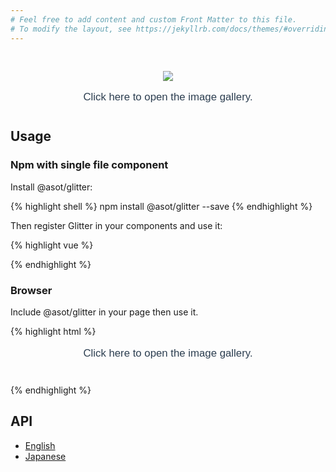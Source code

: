 ```yaml
---
# Feel free to add content and custom Front Matter to this file.
# To modify the layout, see https://jekyllrb.com/docs/themes/#overriding-theme-defaults
---
```


<script src="https://unpkg.com/vue"></script>
<script src="https://unpkg.com/@asot/glitter/dist/Glitter.umd.min.js"></script>

<link rel="stylesheet" href="https://unpkg.com/@asot/glitter/dist//Glitter.css">

<div id="app">
  <glitter v-bind:images="[
    { src: '/Glitter/assets/images/coffee3.jpg',
      caption: 'Taken by Emre Gencer(@reo).' },
    { src: '/Glitter/assets/images/coffee2.jpeg',
      caption: 'Taken by Danielle MacInnes(@dismacinnes).' },
    { src: '/Glitter/assets/images/coffee1.jpeg',
      caption: 'Taken by Jakub Dziubak(@jckbck).' }
  ]">
    <div>
      <img class="top"
           src="/Glitter/assets/images/coffee1.jpeg"
      />
      <p>Click here to open the image gallery.</p>
    </div>
  </glitter>
</div>

<script>
// Local Registration
new Vue({
  components: {
    glitter: Glitter
  }
}).$mount('#app')
</script>

<style>
#app {
  font-family: 'Avenir', Helvetica, Arial, sans-serif;
  text-align: center;
  color: #2c3e50;
  margin: 0 0 40px;
  font-size: 1.2em;
}

.top {
  max-width: 80%;
  cursor: pointer;
  margin-top: 30px;
}

.top:hover {
  opacity: .7;
}
</style>

## Usage

### Npm with single file component

Install @asot/glitter:

{% highlight shell %}
npm install @asot/glitter --save
{% endhighlight %}

Then register Glitter in your components and use it:

{% highlight vue %}
<template>
  <div id="app">
    <glitter v-bind:images="[
      '/path/to/image',
      // Or you can specify a caption
      // via object notation.
      { src: '/path/to/image',
        caption: 'Hello @asot/glitter!' },
    ]">
      <p>Click here to open the image gallery.</p>
    </glitter>
  </div>
</template>

<script>
import Glitter from '@asot/glitter';
import '@asot/glitter/dist//Glitter.css'

export default {
  name: 'app',
  components: {
    Glitter,
  }
}
</script>
{% endhighlight %}

### Browser

Include @asot/glitter in your page then use it.

{% highlight html %}
<script src="https://unpkg.com/vue"></script>
<script src="https://unpkg.com/@asot/glitter/dist/Glitter.umd.min.js"></script>
<link rel="stylesheet" href="https://unpkg.com/@asot/glitter/dist//Glitter.css">

<div id="app">
  <glitter v-bind:images="[
    '/path/to/image',
    // Or you can specify a caption
    // via object notation.
    { src: '/path/to/image',
      caption: 'Hello @asot/glitter!' },
  ]">
    <p>Click here to open the image gallery.</p>
  </glitter>
</div>

<script>
// Local Registration
new Vue({
  components: {
    Glitter
  }
}).$mount('#app')
</script>
{% endhighlight %}

## API

- [English](https://github.com/Office-asoT/Glitter/blob/master/README.md#api)
- [Japanese](https://github.com/Office-asoT/Glitter/blob/master/README.jp.org#api)

